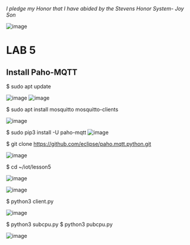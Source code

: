 *I pledge my Honor that I have abided by the Stevens Honor System- Joy Son*

![image](https://user-images.githubusercontent.com/98338109/232512103-f7701a51-025b-4485-b59c-02ed19ae2b9e.png)

# LAB 5

## Install Paho-MQTT

$ sudo apt update

![image](https://user-images.githubusercontent.com/98338109/232514224-b5d32733-a85d-40e8-8bf4-b3700edf4286.png)
![image](https://user-images.githubusercontent.com/98338109/232514442-6f812abc-4d40-4c69-b147-d9aa91fcc57e.png)

$ sudo apt install mosquitto mosquitto-clients

![image](https://user-images.githubusercontent.com/98338109/232514065-9fdd0ad6-811f-478c-9eff-655a19cd53aa.png)

$ sudo pip3 install -U paho-mqtt
![image](https://user-images.githubusercontent.com/98338109/234910187-880ee85c-ca6b-45c6-8c47-57aaf4617f35.png)

$ git clone https://github.com/eclipse/paho.mqtt.python.git

![image](https://user-images.githubusercontent.com/98338109/234910404-40bd1d94-ea55-4deb-9e49-bb8b3fcebcc7.png)

$ cd ~/iot/lesson5

![image](https://user-images.githubusercontent.com/98338109/234910472-208e8e05-f7f0-42f0-9d5c-1e9af78b0abf.png)

![image](https://user-images.githubusercontent.com/98338109/235537467-3d384ae9-c202-4ae7-ada9-b1317c1739e2.png)



$ python3 client.py

![image](https://user-images.githubusercontent.com/98338109/234910955-ce3c9ac1-259a-4358-830e-20d6e22bd9c5.png)

$ python3 subcpu.py  $ python3 pubcpu.py

![image](https://user-images.githubusercontent.com/98338109/235537850-c93eba2d-710a-4f38-ad4f-dac65f63d0ca.png)





